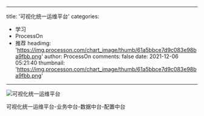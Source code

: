 
---
title: '可视化统一运维平台'
categories: 
 - 学习
 - ProcessOn
 - 推荐
headimg: 'https://img.processon.com/chart_image/thumb/61a5bbce7d9c083e98ba9fbb.png'
author: ProcessOn
comments: false
date: 2021-12-06 05:21:40
thumbnail: 'https://img.processon.com/chart_image/thumb/61a5bbce7d9c083e98ba9fbb.png'
---

<div>   
<img class="thumb" alt="可视化统一运维平台" src="https://img.processon.com/chart_image/thumb/61a5bbce7d9c083e98ba9fbb.png" referrerpolicy="no-referrer">
<p>可视化统一运维平台-业务中台-数据中台-配置中台</p>  
</div>
            